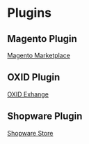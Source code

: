 # Plugins

## Magento Plugin

[Magento Marketplace](https://marketplace.magento.com/enid-enid-connector-magento.html)

## OXID Plugin
[OXID Exhange](https://exchange.oxid-esales.com/de/en/Frontend-und-User-Experience/Usability/netID-Single-Sign-on-1-0-0-Release-Candidate-CE-6-1-x.html?listtype=search&searchparam=netid)

## Shopware Plugin

[Shopware Store](https://store.shopware.com/detail/index/sArticle/517939)
